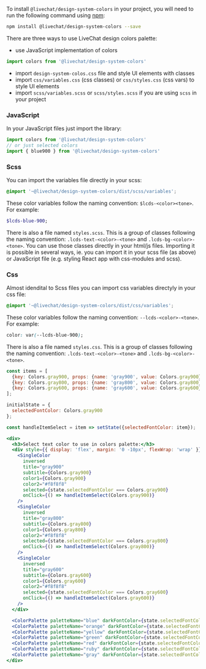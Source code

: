 To install `@livechat/design-system-colors` in your project, you will need to run the following
command using [npm](https://www.npmjs.com/):

```bash
npm install @livechat/design-system-colors --save
```


There are three ways to use LiveChat design colors palette:
- use JavaScript implementation of colors
```js static
import colors from '@livechat/design-system-colors'
```
- import `design-system-colos.css` file and style UI elements with classes
- import `css/variables.css` (css classes) or `css/styles.css` (css vars) to style UI elements
- import `scss/variables.scss` or `scss/styles.scss` if you are using `scss` in your project

### JavaScript

In your JavaScript files just import the library:

```js static
import colors from '@livechat/design-system-colors'
// or just selected colors
import { blue900 } from '@livechat/design-system-colors'
```

### Scss

You can import the variables file directly in your scss:

```scss
@import '~@livechat/design-system-colors/dist/scss/variables';
```

These color variables follow the naming convention: `$lcds-<color><tone>`.
For example:

```scss
$lcds-blue-900;
```

There is also a file named `styles.scss`. This is a group of classes following the naming convention: `.lcds-text-<color>-<tone>` and `.lcds-bg-<color>-<tone>`. You can use those classes directly in your html/js files. Importing it is possible in several ways, ie. you can import it in your scss file (as above) or JavaScript file (e.g. styling React app with css-modules and scss).

### Css

Almost idendital to Scss files you can import css variables directyly in your css file:

```scss
@import '~@livechat/design-system-colors/dist/css/variables';
```

These color variables follow the naming convention: `--lcds-<color>-<tone>`.
For example:

```css
color: var(--lcds-blue-900);
```

There is also a file named `styles.css`. This is a group of classes following the naming convention: `.lcds-text-<color>-<tone>` and `.lcds-bg-<color>-<tone>`.

```jsx noeditor
const items = [
  {key: Colors.gray900, props: {name: 'gray900', value: Colors.gray900}},
  {key: Colors.gray800, props: {name: 'gray800', value: Colors.gray800}},
  {key: Colors.gray600, props: {name: 'gray600', value: Colors.gray600}}
];

initialState = {
  selectedFontColor: Colors.gray900
};

const handleItemSelect = item => setState({selectedFontColor: item});

<div>
  <h3>Select text color to use in colors palette:</h3>
  <div style={{ display: 'flex', margin: '0 -10px', flexWrap: 'wrap' }}>
    <SingleColor
      inversed
      title="gray900"
      subtitle={Colors.gray900}
      color1={Colors.gray900}
      color2="#f8f8f8"
      selected={state.selectedFontColor === Colors.gray900}
      onClick={() => handleItemSelect(Colors.gray900)}
    />
    <SingleColor
      inversed
      title="gray800"
      subtitle={Colors.gray800}
      color1={Colors.gray800}
      color2="#f8f8f8"
      selected={state.selectedFontColor === Colors.gray800}
      onClick={() => handleItemSelect(Colors.gray800)}
    />
    <SingleColor
      inversed
      title="gray600"
      subtitle={Colors.gray600}
      color1={Colors.gray600}
      color2="#f8f8f8"
      selected={state.selectedFontColor === Colors.gray600}
      onClick={() => handleItemSelect(Colors.gray600)}
    />
  </div>

  <ColorPalette paletteName="blue" darkFontColor={state.selectedFontColor} />
  <ColorPalette paletteName="orange" darkFontColor={state.selectedFontColor} />
  <ColorPalette paletteName="yellow" darkFontColor={state.selectedFontColor} />
  <ColorPalette paletteName="green" darkFontColor={state.selectedFontColor} />
  <ColorPalette paletteName="red" darkFontColor={state.selectedFontColor} />
  <ColorPalette paletteName="ruby" darkFontColor={state.selectedFontColor} />
  <ColorPalette paletteName="gray" darkFontColor={state.selectedFontColor} />
</div>
```